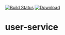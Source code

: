 [![Build Status](https://travis-ci.org/boards-project/user-service.svg?branch=develop)](https://travis-ci.org/boards-project/user-service)
[ ![Download](https://api.bintray.com/packages/boards-project/boards-project/user-service-api/images/download.svg) ](https://bintray.com/boards-project/boards-project/user-service-api/_latestVersion)

# user-service
